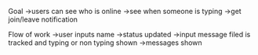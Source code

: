 Goal
->users can see who is online
->see when someone is typing
->get join/leave notification

Flow of work
->user inputs name
->status updated
->input message filed is tracked and typing or non typing shown
->messages shown